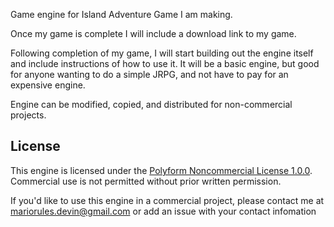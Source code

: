Game engine for Island Adventure Game I am making.

Once my game is complete I will include a download link to my game.

Following completion of my game, I will start building out the engine itself
and include instructions of how to use it. It will be a basic engine, but 
good for anyone wanting to do a simple JRPG, and not have to pay for an expensive
engine.

Engine can be modified, copied, and distributed for non-commercial projects.

## License

This engine is licensed under the [Polyform Noncommercial License 1.0.0](https://polyformproject.org/licenses/noncommercial/1.0.0/).  
Commercial use is not permitted without prior written permission.

If you'd like to use this engine in a commercial project, please contact me at mariorules.devin@gmail.com or add an issue with your contact infomation
